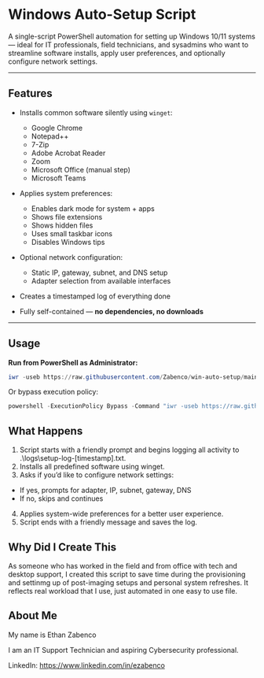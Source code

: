 # Windows Auto-Setup Script

A single-script PowerShell automation for setting up Windows 10/11 systems — ideal for IT professionals, field technicians, and sysadmins who want to streamline software installs, apply user preferences, and optionally configure network settings.

---

## Features

- Installs common software silently using `winget`:
  - Google Chrome
  - Notepad++
  - 7-Zip
  - Adobe Acrobat Reader
  - Zoom
  - Microsoft Office (manual step)
  - Microsoft Teams

- Applies system preferences:
  - Enables dark mode for system + apps
  - Shows file extensions
  - Shows hidden files
  - Uses small taskbar icons
  - Disables Windows tips

- Optional network configuration:
  - Static IP, gateway, subnet, and DNS setup
  - Adapter selection from available interfaces

- Creates a timestamped log of everything done
- Fully self-contained — **no dependencies, no downloads**

---

## Usage

**Run from PowerShell as Administrator:**

```powershell
iwr -useb https://raw.githubusercontent.com/Zabenco/win-auto-setup/main/auto-setup.ps1 | iex
```
Or bypass execution policy:
```powershell
powershell -ExecutionPolicy Bypass -Command "iwr -useb https://raw.githubusercontent.com/Zabenco/win-auto-setup/main/auto-setup.ps1 | iex"
```

## What Happens
1. Script starts with a friendly prompt and begins logging all activity to .\logs\setup-log-[timestamp].txt.
2. Installs all predefined software using winget.
3. Asks if you’d like to configure network settings:
* If yes, prompts for adapter, IP, subnet, gateway, DNS
* If no, skips and continues
4. Applies system-wide preferences for a better user experience.
5. Script ends with a friendly message and saves the log.

## Why Did I Create This
As someone who has worked in the field and from office with tech and desktop support, I created this script to save time during the provisioning and settinmg up of post-imaging setups and personal system refreshes. It reflects real workload that I use, just automated in one easy to use file.

## About Me
My name is Ethan Zabenco

I am an IT Support Technician and aspiring Cybersecurity professional.

LinkedIn: https://www.linkedin.com/in/ezabenco


